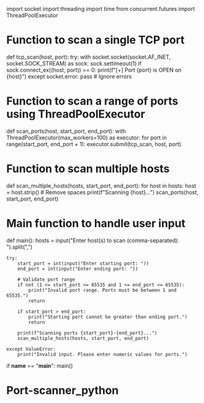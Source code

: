 import socket
import threading
import time
from concurrent.futures import ThreadPoolExecutor

# Function to scan a single TCP port
def tcp_scan(host, port):
    try:
        with socket.socket(socket.AF_INET, socket.SOCK_STREAM) as sock:
            sock.settimeout(1)
            if sock.connect_ex((host, port)) == 0:
                print(f"[+] Port {port} is OPEN on {host}")
    except socket.error:
        pass  # Ignore errors

# Function to scan a range of ports using ThreadPoolExecutor
def scan_ports(host, start_port, end_port):
    with ThreadPoolExecutor(max_workers=100) as executor:
        for port in range(start_port, end_port + 1):
            executor.submit(tcp_scan, host, port)

# Function to scan multiple hosts
def scan_multiple_hosts(hosts, start_port, end_port):
    for host in hosts:
        host = host.strip()  # Remove spaces
        print(f"Scanning {host}...")
        scan_ports(host, start_port, end_port)

# Main function to handle user input
def main():
    hosts = input("Enter host(s) to scan (comma-separated): ").split(",")
    
    try:
        start_port = int(input("Enter starting port: "))
        end_port = int(input("Enter ending port: "))
        
        # Validate port range
        if not (1 <= start_port <= 65535 and 1 <= end_port <= 65535):
            print("Invalid port range. Ports must be between 1 and 65535.")
            return
        
        if start_port > end_port:
            print("Starting port cannot be greater than ending port.")
            return

        print(f"Scanning ports {start_port}-{end_port}...")
        scan_multiple_hosts(hosts, start_port, end_port)
    
    except ValueError:
        print("Invalid input. Please enter numeric values for ports.")

if __name__ == "__main__":
    main()
# Port-scanner_python
